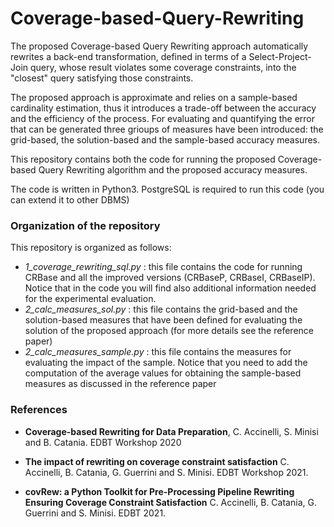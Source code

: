 # Coverage-based-Query-Rewriting

The proposed Coverage-based Query Rewriting approach automatically rewrites a back-end transformation, defined in terms of a Select-Project-Join query, whose result violates some coverage constraints, into the "closest" query satisfying those constraints.

The proposed approach is approximate and relies on a sample-based cardinality estimation, thus it introduces a trade-off between the accuracy and the efficiency of the process.
For evaluating and quantifying the error that can be generated three grioups of measures have been introduced: the grid-based, the solution-based and the sample-based accuracy measures.

This repository contains both the code for running the proposed Coverage-based Query Rewriting algorithm and the proposed accuracy measures.

The code is written in Python3.
PostgreSQL is required to run this code (you can extend it to other DBMS)


### Organization of the repository
This repository is organized as follows:

- *1_coverage_rewriting_sql.py* : this file contains the code for running CRBase and all the improved versions (CRBaseP, CRBaseI, CRBaseIP). Notice that in the code you will find also additional information needed for the experimental evaluation.
- *2_calc_measures_sol.py* : this file contains the grid-based and the solution-based measures that have been defined for evaluating the solution of the proposed approach (for more details see the reference paper)
- *2_calc_measures_sample.py* : this file contains the measures for evaluating the impact of the sample. Notice that you need to add the computation of the average values for obtaining the sample-based measures as discussed in the reference paper


### References

- **Coverage-based Rewriting for Data Preparation**, C. Accinelli, S. Minisi and B. Catania. EDBT Workshop 2020

- **The impact of rewriting on coverage constraint satisfaction** C. Accinelli, B. Catania, G. Guerrini and S. Minisi. EDBT Workshop 2021.

- **covRew: a Python Toolkit for Pre-Processing Pipeline Rewriting Ensuring Coverage Constraint Satisfaction** C. Accinelli, B. Catania, G. Guerrini and S. Minisi. EDBT 2021.
